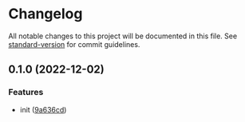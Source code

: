 # Changelog

All notable changes to this project will be documented in this file. See [standard-version](https://github.com/conventional-changelog/standard-version) for commit guidelines.

## 0.1.0 (2022-12-02)


### Features

* init ([9a636cd](https://github.com/extra-workflow/extra-disk-store/commit/9a636cdd79c7a696b71b37ed64817c5dee51a17c))
